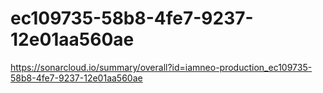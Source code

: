 # ec109735-58b8-4fe7-9237-12e01aa560ae
https://sonarcloud.io/summary/overall?id=iamneo-production_ec109735-58b8-4fe7-9237-12e01aa560ae
